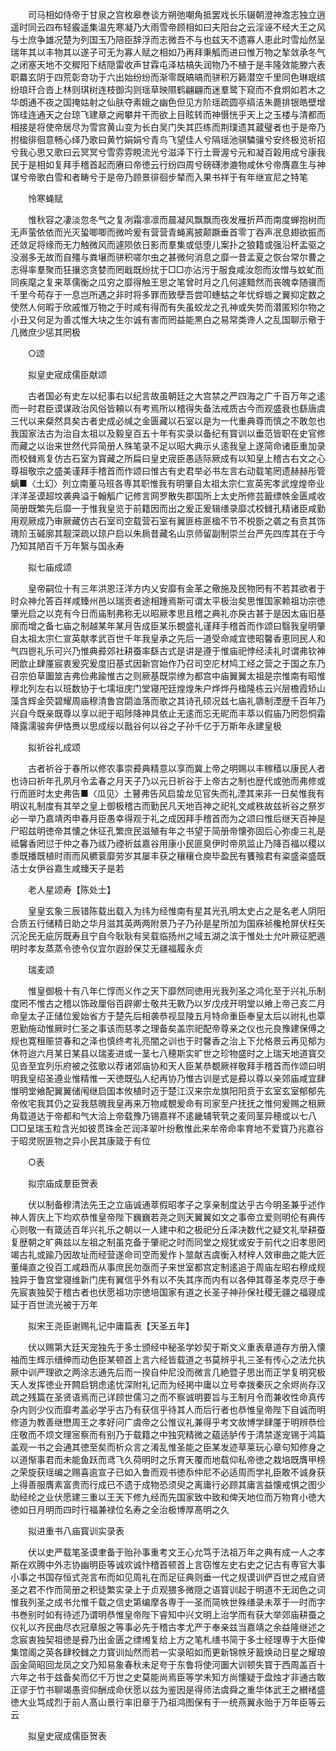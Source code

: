 <!-- { "loadSidebar": true } -->
　　司马相如侍帝于甘泉之宫枚皋巻谈方朔弛嘲角抵罢戏长乐辍朝澄神澹志独立逍遥时同云四布轻霰遥集温先寒凝乃大雨雪帝顾相如曰夫阳台之云淫诬不经大王之风与士庶争雄况楚为列国玉乃陪臣辞浮而志微吾不与也兹天不遗寡人恵此时雪灿然呈瑞年其以丰物其以遂子可无为寡人赋之相如乃再拜秉觚而进曰惟万物之揫敛承冬气之闭塞天地不交穉阳下结隠雷收声甘霖屯泽枯槁失润物乃不植于是丰隆效能滕六表职羃玄阴于四荒彰竒功于六出始纷纷而渐零既皜皜而骈积万籁潜空千里同色琳珉缤纷琅玕合沓上林则琪树连枝御沟则瑶草映隰鹤翩翩而迷羣鹭下窥而不食炯如若木之华朗通不夜之国掩姑射之仙肤夺素娥之幽色但见方阶瑶疏圆亭缟洁朱薨排银皓壁增饰珪连通天之台琼飞建章之阙攀井干而欲上目眩转而神慑恍乎天上之玉楼与清都而相接是将使帝居尽为雪宫黄山变为长白吴门失其匹练而荆璞遗其蔵璧者也于是帝乃拊楹徘徊意畅心绎乃歌曰黄竹娟娟兮青鸟飞望佳人兮隔瑶池骐驎骧兮安终极览祈招兮我心思又歌曰云冥冥兮雪雰雰睍流光兮滋泽下行土膏渥兮元和凝百榖用成兮康我民于是相如复拜手稽首起而赓曰帝徳云行纷四周兮磅礴渗漉物咸休兮帝膺嘉生与神谋兮帝歌白雪和者畴兮于是帝乃顾景徘徊步辇而入果书祥于有年继宣尼之特笔

　　怜寒蝇赋

　　惟秋容之凄淡忽冬气之复冽霜凛凛而晨凝风飘飘而夜发雁折芦而南度蝉抱树而无声萤依依而光灭蛩唧唧而微吟爰有营营青蝇离披颠蹶垂首零丁吞声冺息翅欲振而还敛足将缘而无力触微风而遽陨依日影而羣集或低堕儿案扑之狼籍或强沿杯盂驱之没溺多无故而自殭与粪壌而骈积嗟尔虫之甚微何消息之靡一昔孟夏之恢台常尔曹之志得率羣聚而狂攘恣贪婪而罔戢既纷扰于□□亦沾污于服食咸汝怨而汝憎与蚊虻而同疾麾之复来萃儒衡之瓜穷之靡得触王思之笔曾时月之几何遽黯然而丧魄幸随骥而千里今苟存于一息岂所遇之非时将多罪而致孽吾尝叩蟪蛄之年忧蜉蝣之翼抑定数之使然人何暇于欣戚惟万物之于时咸有得而有失虽蛟龙之孔神或失势而潜匿矧尔物之小丑又何足为善忒惟大块之生尔诚有害而罔益能黒白之易常类谗人之乱国聊示儆于几微庶少惩其罔极

　　○颂

　　拟皇史宬成儒臣献颂

　　古者国必有史左以纪事右以纪言故虽朝廷之大宫禁之严四海之广千百万年之逺而一时君臣谟谋政治风俗皆頼以有考焉所以稽得失备法戒质古今而观盛衰也繇唐虞三代以来粲然具矣古者史成必缄之金匮藏以石室以是为一代重典尊而慎之不敢忽也我国家法古为治自太祖以及毅皇百五十年有实录以备纪有寳训以垂范皆职在史官修而藏之以诒来世然代异简册人殊笔录不足以昭大典示乆逺我皇上遂简命诸臣重加录而校雠焉复仿古石室为寳藏之所扁曰皇史宬臣愚适际厥成有以知皇上稽古右文之心尊祖敬宗之盛美谨拜手稽首而作颂曰惟古有史君举必书左言右动载笔罔遗赫赫彤管螭■〈土幻〉列立南董马班各専其职惟我有明肇自太祖太宗仁宣英宪孝武煌煌帝业洋洋圣谟超坟袭典溢于翰觚广记修言网罗散失郡国所上太史所修芸籖缥帙金匮咸收简册既繁先后靡一于惟我皇览于前籍因而出之爰正爰辑缮录靡忒校雠孔精诸臣咸勤用观厥成乃审厥藏仿古石室司空载营石室有翼匪栋匪楹不节不棁斵之砻之有贲其饰瑰阶玉磩廓其靓深疏以琼户启以朱扄昔藏名山京师留副制崇兰台严先四库其在于今乃知其陋百千万年繄与国永寿

　　拟七庙成颂

　　皇帝嗣位十有三年洪恩汪洋方内乂安靡有金革之儆施及民物罔有不若其欲者于时众神允答百祥咸臻州邑以瑞贡者途相踵焉斯可谓太平极治矣思惟国家赖祖功宗徳肇光启之以克有今日而庙制弗称无以昭厥孝思且稽之典礼亦戾古甚于是因太庙旧基廓而增之备七庙之制越某年某月告成臣某乐覩盛礼谨拜手稽首而作颂曰翳我皇明肇自太祖太宗仁宣英献孝武百世千年我皇承之先后一道受命咸宜徳昭馨香恵同民人和气四鬯礼乐可兴乃惟典彛郊社耕蚕率繇古式是讲是遵于惟庙祀悖经渎礼时谓弗钦神罔歆止肆厪宸衷爰究爰度旧基式因新宫始作乃召司空庀材鸠工经之营之于国之东乃召宗伯草圗筮吉弗俭弗踰惟古之则厥基既崇缭为都宫中庙翼翼太祖是宗惟南有昭惟穆北列左右以班数协于七壖垣庑门堂寝戺廷煌煌朱户烨烨丹楹隆栋云兴层檐霞矫山藻含辉金荧碧耀周庙穆清鲁宫閟洫落而歌之其诗孔硕况兹七庙礼隳制湮歴千百年乃兴自今既亲既尊以享以祀于昭陟降神具依止无逺而忘无昵而丰萃以假庙乃罔怨恫霜降露濡骏奔伊恪赉以思成绥以戬谷何以谷之子孙千亿于万斯年永建皇极

　　拟祈谷礼成颂

　　古者祈谷于春所以修农事崇彛典精意以享而冀上帝之明赐以丰稼穑以康民人者也诗曰祈年孔夙月令孟春之月天子乃以元日祈谷于上帝古之制也歴代或弛而弗修或行而匪时太史弗告■〈瓜见〉土瞽弗告风启蛰龙见官失而礼湮其来非一日矣惟我有明议礼制度有其举之皇上御极稽古而勤民凡天地百神之祀礼文咸秩故兹祈谷之祭岁必一举乃嘉靖丙申春月臣愚幸得观于礼之成因拜手稽首而为之颂曰惟后继天百神是尸昭兹明徳帝其懐之休征孔繁庶民滋殖有年之书望于简册帝懐弥固后心弥虔三礼是祗馨香罔愆于仲之春乃祓乃禋祈兹嘉谷用康小民匪臭伊时帝夙监止乃降百福以稷以黍既播既植时雨而风穮蓘靡劳岁其屡丰获之穰穰仓庾毕盈民有饔飱君有粢盛粢盛既洁士女伊谷嘉生咸臻天子是若

　　老人星颂寿【陈处士】

　　皇皇玄象三辰错陈载出载入为纬为经惟南有星其光孔明太史占之是名老人阴阳合质五行储精日助之华月滋其英两两附景乃子乃孙是星所加为国庥祯欃枪屏伏枉矢沉沦民无疵厉既寿且宁自今耿耿有吴载临扬州之域五湖之滨于惟处士允叶厥征肥遁明时孝友蒸蒸令徳令仪宜尔遐龄保艾无疆福履永贞

　　瑞麦颂

　　惟皇御极十有八年仁惇而义作之天下靡然同徳用光我列圣之鸿化至于兴礼乐制度罔不惟古之稽以饰政厘俗百辟卿士敬共无斁乃以岁戊戌开明堂以飨上帝己亥二月命皇太子正储位爰始省方于楚先后相袭恭视显陵五月特命重臣奉皇太后以祔礼也覃恩勤施动惟厥时仁圣之事该而慈孝之理备矣盖宗祀配帝尊亲之仪也元良豫建保傅之规也寛租赈贷春和之泽也慎终考礼亮闇之训也于时馨香之治上下允格景云再见郁为休符迨六月某日某县以瑞麦进或一茎七八穂斯实旷世之珍物盛时之上瑞天地道寳交见沓至宜列乐府被之弦歌以荐诸郊庙协和天人臣某恭覩厥祥敬拜手稽首而作颂曰明明我皇绍圣遵业惟精惟一天徳既弘人纪再协乃惟古训是式是彛以尊以亲郊庙咸宜肆惟明堂飨配翼翼储闱继启国本攸植时迈于楚江汉来宗龙旗阳阳贲于玄室玄室郁郁先帝攸宅我其仍之妥我慈魄我皇再来万物咸覩爰命有司家至户抚抚之惟何爰赐之租厥角载道达于帝都和气大洽上帝载豫乃锡嘉祥不逺畿辅茕茕之麦同茎异穂或以七八□□呈瑞玉粒含光如彼贯珠金芒润泽翠叶纷敷惟此来牟帝命率育地不爱寳乃兆嘉谷于昭灵贶匪物之异小民其康箴于有位

　　○表

　　拟宗庙成羣臣贺表

　　伏以制备穆清法先王之立庙诚通萃假昭孝子之享亲制度达乎古今明圣兼乎述作神人胥庆上下均欢恭惟皇帝陛下巍巍若尧之则天翼翼如文之事帝立爱则明伦有典传心则敬一有箴适百年兴礼乐之朝以一人建中和之极祀分丘泽决数代之疑文礼举耕蚕复歴朝之旷典兹以左祖之制虽克备于肇祀之时而同堂之规犹或安于前代之旧孝思罔竭古礼或踰乃因故址而经营遂命司空而爰作卜筮献吉虞衡入材梓人效审曲之能大匠董绳直之役百工咸趋而从事庶民勿亟而子来世室都宫定制逺追于周庙左昭右穆成规独异于鲁宫堂寝维新门庑有翼信乎外有以不失其序而内有以各伸其尊圣孝克尽于奉先宸衷独契于稽古者也伏愿祖功宗徳培国家有道之长圣子神孙保社稷无疆之福寝成延于百世流光被于万年

　　拟宋王尧臣谢赐礼记中庸篇表【天圣五年】

　　伏以赐第大廷天宠独先于多士颁经中秘圣学妙契于斯文义重表章道存方册入懐袖而生辉示缙绅而动色臣某顿首上言六经皆载道之书莫辨乎礼三圣有传心之法允执厥中训严理欲之两涂志通先后而一揆自仲尼没而微言几絶暨子思出而正学复明究极天人发挥徳业开闗启钥虑逺忧深附礼记而为经掲中庸以立号幸拨秦灰之余烬尚存汉疏之残篇在圣贤语焉而己详顾世儒习之而不察诚明要旨与王制月令而兼收性命真传杂内则少仪而靡考盖必学乎古乃有获信乎待其人而后行者也恭惟皇帝陛下自诚而明修道为教善继懋周王之孝好问广虞帝之公惟议礼兼得乎考文故博学肆厪于明辨恭俭庄敬而不烦文理宻察而有别乃于载籍之中独究精微之藴适胪传于清禁遂宠锡于鸿篇盖观一书之会通其徳至矣而析众言之淆乱惟圣能之臣某发迹草莱玩心章句知修身之以道惭事君而未能鱼跃而鸢飞久荷明时之乐育天覆而地载仰私帝徳之栽培既膺甲榜之荣旋获瑶编之赐喜逾宣子已如入鲁而观书徳忝仲尼不必适周而学礼臣敢不诚身获上得善服膺素富贵而行成已不遗于成物恐须臾之离庸行必顾其庸言益懐戒惧之图少助经纶之业伏愿建三重以王天下修九经而先国家致中致和俾天地位而万物育小徳大徳如日月明而四时行福兼禄位名寿之全治极博厚髙明之久

　　拟进重书八庙寳训实录表

　　伏以史严载笔圣谟聿备于贻孙事重考文王心允笃于法祖万年之典有成一人之孝斯在欢腾中外志协幽明臣等诚欢诚忭稽首顿首上言窃惟左史右史之记古有専官大事小事之书国存恒式尧言布而如见周礼在而足征典则垂一代之规谟训俨百世之戒自贤圣之君不作而简册之积徒繁实录上于贞观猥多微隠之语寳训起于明道不无润色之词惟我列圣之成书允惟千载之信史第编摩各専于一圣而简帙世殊缮录未萃于一时而字书巻别时如有待述乃谓明恭惟皇帝陛下睿知中兴文明上治学而有获大举郊庙耕蚕之仪礼以齐民曲尽衣冠章服之等事必先于稽古孝尤严于奉亲兹当嘉靖之余益隆继述之念宸衷独契祖徳是彛乃出金匮之缥缃复给上方之笔札缮书简于多士经理専于大臣俾集馆阁之英各肆校雠之力寳训灿然而若一实录昭如而更新锦帙牙籖焕动日星之耀琅函金简昭回龙凤之文乃知易象春秋未足夸于东鲁将使河圗大训顿失寳于西周盖百十六年之书于兹备矣而亿千万世之史莫能尚焉臣等学未知方尚懐疑于盘烛才非通古敢正谬于竹书聊竭愚资仰酬成命伏愿以兹为鉴因是得师法虞舜之重华体武王之纉绪盛徳大业笃成烈于前人髙山景行率旧章于乃祖鸿图保有于一统燕翼永贻于万年臣等云云

　　拟皇史宬成儒臣贺表

